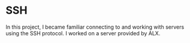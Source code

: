 # SSH

In this project, I became familiar connecting to and working with servers using the SSH protocol. I worked on a server provided by ALX.
